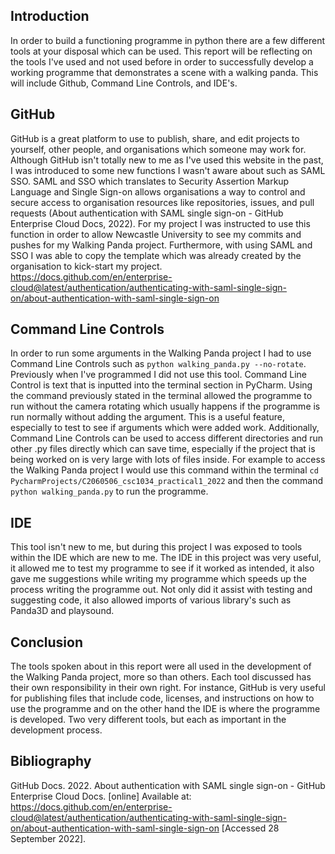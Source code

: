 
## Introduction 
In order to build a functioning programme in python there are a few different tools at your disposal which can be used. 
This report will be reflecting on the tools I've used and not used before in order to successfully 
develop a working programme that demonstrates a scene with a walking panda. This will include Github, Command Line Controls, and IDE's.
## GitHub
GitHub is a great platform to use to publish, share, and edit projects to yourself, other people, and organisations which someone may
work for. Although GitHub isn't totally new to me as I've used this website in the past, I was introduced to some new functions I wasn't 
aware about such as SAML SSO. SAML and SSO which translates to Security Assertion Markup Language and Single Sign-on allows 
organisations a way to control and secure access to organisation resources like repositories, issues, and pull requests (About authentication with SAML single sign-on - GitHub Enterprise Cloud Docs, 2022).
For my project I was instructed to use this function in order to allow Newcastle University to see my commits and pushes for my 
Walking Panda project. Furthermore, with using SAML and SSO I was able to copy the template which was already created by the 
organisation to kick-start my project. 
https://docs.github.com/en/enterprise-cloud@latest/authentication/authenticating-with-saml-single-sign-on/about-authentication-with-saml-single-sign-on

## Command Line Controls
In order to run some arguments in the Walking Panda project I had to use Command Line Controls such as `python walking_panda.py --no-rotate`.
Previously when I've programmed I did not use this tool. Command Line Control is text that is inputted into the terminal section in PyCharm. 
Using the command previously stated in the terminal allowed the programme to run without the camera rotating which usually
happens if the programme is run normally without adding the argument. This is a useful feature, especially to test to see if 
arguments which were added work. Additionally, Command Line Controls can be used to access different directories and 
run other .py files directly which can save time, especially if the project that is being worked on is very large with lots of 
files inside. For example to access the Walking Panda project I would use this command within the terminal `cd PycharmProjects/C2060506_csc1034_practical1_2022`
and then the command `python walking_panda.py` to run the programme.


## IDE
This tool isn't new to me, but during this project I was exposed to tools within the IDE which are new to me. The IDE in this project 
was very useful, it allowed me to test my programme to see if it worked as intended, it also gave me suggestions while writing my 
programme which speeds up the process writing the programme out. Not only did it assist with testing and suggesting code, it also allowed
imports of various library's such as Panda3D and playsound. 

## Conclusion
The tools spoken about in this report were all used in the development of the Walking Panda project, more so than others. Each tool
discussed has their own responsibility in their own right. For instance, GitHub is very useful for publishing files that include
code, licenses, and instructions on how to use the programme and on the other hand the IDE is where the programme is developed. 
Two very different tools, but each as important in the development process.

## Bibliography
GitHub Docs. 2022. About authentication with SAML single sign-on - GitHub Enterprise Cloud Docs. [online] Available at: <https://docs.github.com/en/enterprise-cloud@latest/authentication/authenticating-with-saml-single-sign-on/about-authentication-with-saml-single-sign-on> [Accessed 28 September 2022].







